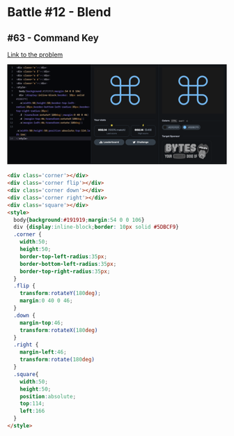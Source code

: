 # Battle #12 - Blend

## #63 - Command Key

[Link to the problem](https://cssbattle.dev/play/63)

![result](../../Images/Battle%2012/63-Command-Key.png)

```html
<div class='corner'></div>
<div class='corner flip'></div>
<div class='corner down'></div>
<div class='corner right'></div>
<div class='square'></div>
<style>
  body{background:#191919;margin:54 0 0 106}
  div {display:inline-block;border: 10px solid #5DBCF9}
  .corner {
    width:50;
    height:50;
    border-top-left-radius:35px;
    border-bottom-left-radius:35px;
    border-top-right-radius:35px;
  }
  .flip {
    transform:rotateY(180deg);
    margin:0 40 0 46;
  }
  .down {
    margin-top:46;
    transform:rotateX(180deg)
  }
  .right {
    margin-left:46;
    transform:rotate(180deg)
  }
  .square{
    width:50;
    height:50;
    position:absolute;
    top:114;
    left:166
  }
</style>
```
